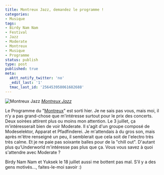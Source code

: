 ```yaml
---
title: Montreux Jazz, demandez le programme !
categories:
- Musique
tags:
- Birdy Nam Nam
- Festival
- Jazz
- Moderate
- Montreux
- Musique
- Programme
status: publish
type: post
published: true
meta:
  aktt_notify_twitter: 'no'
  _edit_last: '1'
  tmac_last_id: '256453958061682688'
---
```

<img src="http://farm4.static.flickr.com/3120/2675363336_575ca4891b.jpg" alt="Montreux Jazz" />
<em><a title="photo sharing" href="http://www.flickr.com/photos/28149885@N03/2675363336/">Montreux Jazz</a></em>

Le Programme du "<a title="Site du Montreux Jazz Festival" href="http://static.montreuxjazz.com/">Montreux</a>" est sorti hier. Je ne sais pas vous, mais moi, il n’y a pas grand-chose que m'intéresse surtout pour le prix des concerts. Deux soirées attirent plus ou moins mon attention. Le 3 juillet, ça m'intéresserait bien de voir Moderate. Il s'agit d'un groupe composé de Modeselektor, Apparat et Pfadfinderei. Je m'attendais à du gros son, mais après m'être renseigné un peu, il semblerait que cela soit de l'electro très très calme. Et je ne paie pas soixante balles pour de la "chill out". D'autant plus qu'Underworld m'intéresse pas plus que ça. Vous vous savez à quoi s'attendre avec Moderate ?

Birdy Nam Nam et Yuksek le 18 juillet aussi me bottent pas mal. S’il y a des gens motivés..., faites-le-moi savoir :)

<!--more-->

<object width="425" height="344"><param name="movie" value="http://www.youtube.com/v/z37kYizGl4A&hl=fr&fs=1"></param><param name="allowFullScreen" value="true"></param><param name="allowscriptaccess" value="always"></param><embed src="http://www.youtube.com/v/z37kYizGl4A&hl=fr&fs=1" type="application/x-shockwave-flash" allowscriptaccess="always" allowfullscreen="true" width="425" height="344"></embed></object>

<object width="425" height="344"><param name="movie" value="http://www.youtube.com/v/qMYMC6atRoE&hl=fr&fs=1"></param><param name="allowFullScreen" value="true"></param><param name="allowscriptaccess" value="always"></param><embed src="http://www.youtube.com/v/qMYMC6atRoE&hl=fr&fs=1" type="application/x-shockwave-flash" allowscriptaccess="always" allowfullscreen="true" width="425" height="344"></embed></object>

<object width="425" height="344"><param name="movie" value="http://www.youtube.com/v/88lXrCyIJLI&hl=fr&fs=1"></param><param name="allowFullScreen" value="true"></param><param name="allowscriptaccess" value="always"></param><embed src="http://www.youtube.com/v/88lXrCyIJLI&hl=fr&fs=1" type="application/x-shockwave-flash" allowscriptaccess="always" allowfullscreen="true" width="425" height="344"></embed></object>
